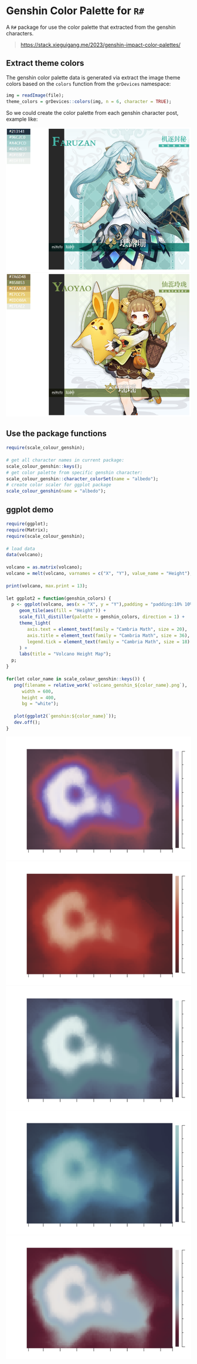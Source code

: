 # Genshin Color Palette for ``R#``

A ``R#`` package for use the color palette that extracted from the genshin characters.

> https://stack.xieguigang.me/2023/genshin-impact-color-palettes/

## Extract theme colors

The genshin color palette data is generated via extract the image theme colors based on the ``colors`` function from the ``grDevices`` namespace:

```r
img = readImage(file);
theme_colors = grDevices::colors(img, n = 6, character = TRUE);
```

So we could create the color palette from each genshin character post, example like:

![](docs/faruzan.PNG)
![](docs/yaoyao.PNG)

## Use the package functions

```r
require(scale_colour_genshin);

# get all character names in current package:
scale_colour_genshin::keys();
# get color palette from specific genshin character:
scale_colour_genshin::character_colorSet(name = "albedo");
# create color scaler for ggplot package
scale_colour_genshin(name = "albedo");
```

## ggplot demo

```r
require(ggplot);
require(Matrix);
require(scale_colour_genshin);

# load data
data(volcano);

volcano = as.matrix(volcano);
volcano = melt(volcano, varnames = c("X", "Y"), value_name = "Height");

print(volcano, max.print = 13);

let ggplot2 = function(genshin_colors) {
  p <- ggplot(volcano, aes(x = "X", y = "Y"),padding = "padding:10% 10% 10% 12%;") +
     geom_tile(aes(fill = "Height")) +
     scale_fill_distiller(palette = genshin_colors, direction = 1) +
     theme_light(
        axis.text = element_text(family = "Cambria Math", size = 20),
        axis.title = element_text(family = "Cambria Math", size = 36),
        legend.tick = element_text(family = "Cambria Math", size = 18)
     ) +
     labs(title = "Volcano Height Map");
  p;
}

for(let color_name in scale_colour_genshin::keys()) {
   png(filename = relative_work(`volcano_genshin_${color_name}.png`), 
      width = 600, 
      height = 400, 
      bg = "white");
      
   plot(ggplot2(`genshin:${color_name}`));
   dev.off();
}
```

![](docs/volcano/volcano_genshin_beidou.png)
![](docs/volcano/volcano_genshin_yoimiya.png)
![](docs/volcano/volcano_genshin_xiao.png)
![](docs/volcano/volcano_genshin_wanderer.png)
![](docs/volcano/volcano_genshin_rosaria.png)